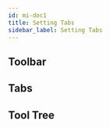```yaml
---
id: mi-doc1
title: Setting Tabs
sidebar_label: Setting Tabs
---
```


## Toolbar

## Tabs

## Tool Tree
